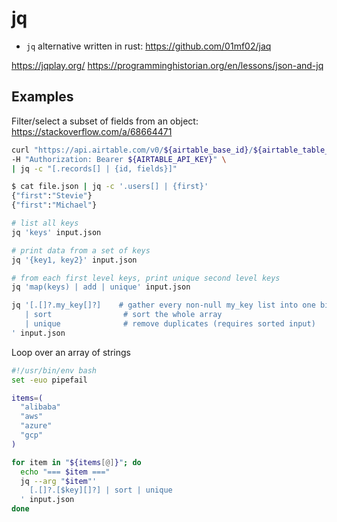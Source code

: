 # jq

- `jq` alternative written in rust: https://github.com/01mf02/jaq

https://jqplay.org/
https://programminghistorian.org/en/lessons/json-and-jq

## Examples

Filter/select a subset of fields from an object: https://stackoverflow.com/a/68664471


```sh
curl "https://api.airtable.com/v0/${airtable_base_id}/${airtable_table_variaveis}?maxRecords=3&view=Grid%20view" \
-H "Authorization: Bearer ${AIRTABLE_API_KEY}" \
| jq -c "[.records[] | {id, fields}]"
```

```sh
$ cat file.json | jq -c '.users[] | {first}'
{"first":"Stevie"}
{"first":"Michael"}
```

```sh
# list all keys
jq 'keys' input.json

# print data from a set of keys
jq '{key1, key2}' input.json

# from each first level keys, print unique second level keys
jq 'map(keys) | add | unique' input.json

jq '[.[]?.my_key[]?]    # gather every non-null my_key list into one big array
   | sort                # sort the whole array
   | unique              # remove duplicates (requires sorted input)
' input.json
```

Loop over an array of strings

```sh
#!/usr/bin/env bash
set -euo pipefail

items=(
  "alibaba"
  "aws"
  "azure"
  "gcp"
)

for item in "${items[@]}"; do
  echo "=== $item ==="
  jq --arg "$item"'
    [.[]?.[$key][]?] | sort | unique
  ' input.json
done
```
